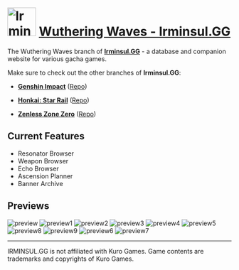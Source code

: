 # <img src="https://assets.irminsul.gg/main/icons/WuWa.png" alt="Irminsul.GG" width="64" /> **[Wuthering Waves - Irminsul.GG](https://wuwa.irminsul.gg/)**

The Wuthering Waves branch of **[Irminsul.GG](https://irminsul.gg/)** - a database and companion website for various gacha games.

Make sure to check out the other branches of **Irminsul.GG**:

- [**Genshin Impact**](https://genshin.irminsul.gg/) ([Repo](https://github.com/bcheung98/project-irminsul))

- [**Honkai: Star Rail**](https://hsr.irminsul.gg/) ([Repo](https://github.com/bcheung98/project-stellaron))

- [**Zenless Zone Zero**](https://zzz.irminsul.gg/) ([Repo](https://github.com/bcheung98/project-phaethon))

## **Current Features**

- Resonator Browser
- Weapon Browser
- Echo Browser
- Ascension Planner
- Banner Archive

## **Previews**

![preview](https://github.com/user-attachments/assets/6a55b415-c27c-4401-8625-c6cdb820b41f)
![preview1](https://github.com/user-attachments/assets/c99ddf21-a5ad-4027-8dc2-79d59cd1e258)
![preview2](https://github.com/user-attachments/assets/029482a1-9aef-4263-af6b-57dbd03da702)
![preview3](https://github.com/user-attachments/assets/dceee995-bf5a-4ee6-bea8-1fb2f9d07eae)
![preview4](https://github.com/user-attachments/assets/bac07885-415a-4dbd-b6e4-743b3a5aa220)
![preview5](https://github.com/user-attachments/assets/030cb714-947b-4e26-a9f9-98a2fd569bdf)
![preview8](https://github.com/user-attachments/assets/c0cf51b7-3235-44a8-a129-9aed9121dcd6)
![preview9](https://github.com/user-attachments/assets/b2355f8a-a48f-40ec-b557-c1a110a2899b)
![preview6](https://github.com/user-attachments/assets/a4fb77dd-9b12-427b-9431-7fbf4a283efa)
![preview7](https://github.com/user-attachments/assets/b10f7a0e-15eb-4381-916d-2553c0f3201b)

---

IRMINSUL.GG is not affiliated with Kuro Games.
Game contents are trademarks and copyrights of Kuro Games.
